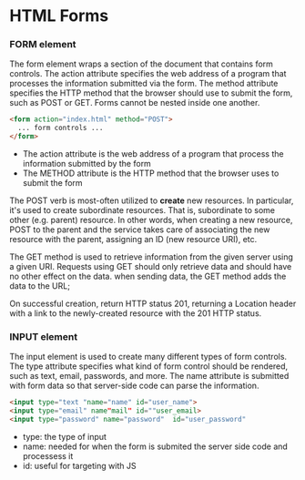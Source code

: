 # HTML Forms

### FORM element 
The form element wraps a section of the document that contains form controls. The action attribute specifies the web address of a program that processes the information submitted via the form. The method attribute specifies the HTTP method that the browser should use to submit the form, such as POST or GET. Forms cannot be nested inside one another.

```html
<form action="index.html" method="POST">
  ... form controls ...
</form>
```

* The action attribute is the web address of a program that process the information submitted by the form
* The METHOD attribute is the HTTP method that the browser uses to submit the form 

The POST verb is most-often utilized to **create** new resources. In particular, it's used to create subordinate resources. That is, subordinate to some other (e.g. parent) resource. In other words, when creating a new resource, POST to the parent and the service takes care of associating the new resource with the parent, assigning an ID (new resource URI), etc.

The GET method is used to retrieve information from the given server using a given URI. Requests using GET should only retrieve data and should have no other effect on the data.
when sending data, the GET method adds the data to the URL;

On successful creation, return HTTP status 201, returning a Location header with a link to the newly-created resource with the 201 HTTP status.


### INPUT element
The input element is used to create many different types of form controls. The type attribute specifies what kind of form control should be rendered, such as text, email, passwords, and more. The name attribute is submitted with form data so that server-side code can parse the information.

```html
<input type="text "name="name" id="user_name">
<input type="email" name"mail" id=""user_email>
<input type="password" name="password"  id="user_password"
```

* type: the type of input
* name: needed for when the form is submited the server side code and processess it
* id: useful for targeting with JS

